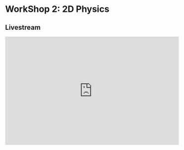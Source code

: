 # WorkShop 2: 2D Physics

## Livestream
<iframe src="https://www.facebook.com/plugins/video.php?href=https%3A%2F%2Fwww.facebook.com%2Fgamedevnl%2Fvideos%2F2195560407358559%2F&show_text=0&width=560" width="560" height="350" style="border:none;overflow:hidden" scrolling="no" frameborder="0" allowTransparency="true" allowFullScreen="true"></iframe>
